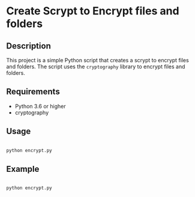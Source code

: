 # Create Scrypt to Encrypt files and folders

## Description

This project is a simple Python script that creates a scrypt to encrypt files and folders. The script uses the `cryptography` library to encrypt files and folders.

## Requirements

- Python 3.6 or higher
- cryptography

## Usage

```bash

python encrypt.py

```

## Example

```bash

python encrypt.py

```
